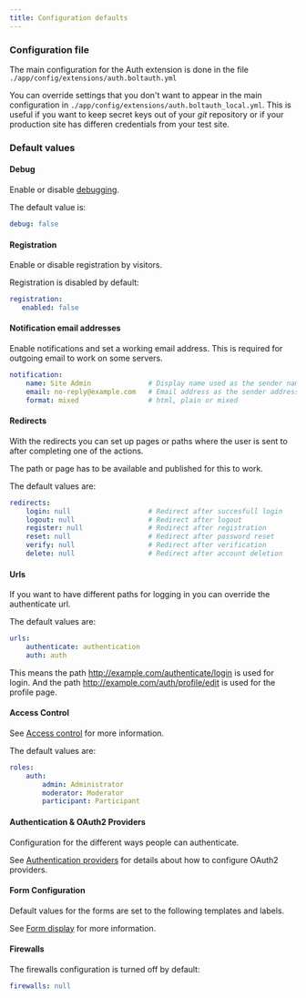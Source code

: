 ```yaml
---
title: Configuration defaults
---
```


### Configuration file

The main configuration for the Auth extension is done in the file
`./app/config/extensions/auth.boltauth.yml`

You can override settings that you don't want to appear in the main
configuration in `./app/config/extensions/auth.boltauth_local.yml`. This
is useful if you want to keep secret keys out of your _git_ repository
or if your production site has differen credentials from your test site.


### Default values

#### Debug

Enable or disable [debugging](debugging.md).

The default value is:
```yml
debug: false
```

#### Registration

Enable or disable registration by visitors.

Registration is disabled by default:
```yml
registration:
   enabled: false
```

#### Notification email addresses

Enable notifications and set a working email address.
This is required for outgoing email to work on some servers.

```yml
notification:
    name: Site Admin              # Display name used as the sender name
    email: no-reply@example.com   # Email address as the sender address
    format: mixed                 # html, plain or mixed
```

#### Redirects

With the redirects you can set up pages or paths where the user is sent
to after completing one of the actions.

The path or page has to be available and published for this to work.

The default values are:

```yml
redirects:
    login: null                   # Redirect after succesfull login
    logout: null                  # Redirect after logout
    register: null                # Redirect after registration
    reset: null                   # Redirect after password reset
    verify: null                  # Redirect after verification
    delete: null                  # Redirect after account deletion
```

#### Urls

If you want to have different paths for logging in you can override the
authenticate url.

The default values are:

```yml
urls:
    authenticate: authentication
    auth: auth
```

This means the path http://example.com/authenticate/login is used for login.
And the path http://example.com/auth/profile/edit is used for the profile page.

#### Access Control


See [Access control](access-control.md) for more information.

The default values are:

```yml
roles:
    auth:
        admin: Administrator
        moderator: Moderator
        participant: Participant
```

#### Authentication & OAuth2 Providers

Configuration for the different ways people can authenticate.

See [Authentication providers](authentication-providers.md) for details about how to configure OAuth2 providers.

#### Form Configuration

Default values for the forms are set to the following templates and labels.

See [Form display](form-display.md) for more information.

#### Firewalls

The firewalls configuration is turned off by default:

```yml
firewalls: null
```
